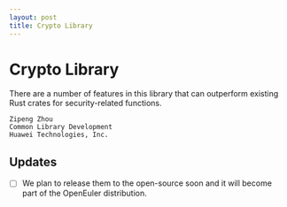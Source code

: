 ```yaml
---
layout: post
title: Crypto Library
---
```


# Crypto Library

There are a number of features in this library that can outperform existing Rust crates for security-related functions.


```
Zipeng Zhou
Common Library Development
Huawei Technologies, Inc.
```

## Updates
- [ ] We plan to release them to the open-source soon and it will become part of the OpenEuler distribution.

